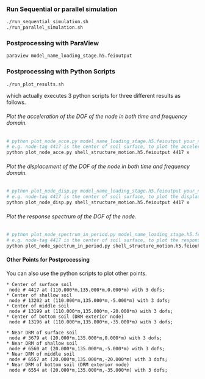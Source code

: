 ### Run Sequential or parallel simulation
```bash
./run_sequential_simulation.sh
./run_parallel_simulation.sh
```

### Postprocessing with ParaView
```bash
paraview model_name_loading_stage.h5.feioutput
```

### Postprocessing with Python Scripts
```bash
./run_plot_results.sh
```
which actually executes 3 python scripts for three different results as follows.

###### Plot the acceleration of the DOF of the node in both time and frequency domain.
```bash
# python plot_node_acce.py model_name_loading_stage.h5.feioutput your_nodetag your_dof
# e.g. node-tag 4417 is the center of soil surface, to plot the acceleration series in x direction of node 4417 : 
python plot_node_acce.py shell_structure_motion.h5.feioutput 4417 x
```

###### Plot the displacement of the DOF of the node in both time and frequency domain.
```bash
# python plot_node_disp.py model_name_loading_stage.h5.feioutput your_nodetag your_dof
# e.g. node-tag 4417 is the center of soil surface, to plot the displacement series in x direction of node 4417 : 
python plot_node_disp.py shell_structure_motion.h5.feioutput 4417 x
```

###### Plot the response spectrum of the DOF of the node.
```bash
# python plot_node_spectrum_in_period.py model_name_loading_stage.h5.feioutput your_nodetag your_dof
# e.g. node-tag 4417 is the center of soil surface, to plot the response spectrum in x direction of node 4417 : 
python plot_node_spectrum_in_period.py shell_structure_motion.h5.feioutput 4417 x
```

#### Other Points for Postprocessing
You can also use the python scripts to plot other points.

```
* Center of surface soil
 node # 4417 at (110.000*m,135.000*m,0.000*m) with 3 dofs; 
* Center of shallow soil
 node # 13202 at (110.000*m,135.000*m,-5.000*m) with 3 dofs; 
* Center of middle soil
 node # 13199 at (110.000*m,135.000*m,-20.000*m) with 3 dofs; 
* Center of bottom soil (DRM exterior node)
 node # 13196 at (110.000*m,135.000*m,-35.000*m) with 3 dofs; 
```

```
* Near DRM of surface soil
 node # 3679 at (20.000*m,135.000*m,0.000*m) with 3 dofs; 
* Near DRM of shallow soil
 node # 6560 at (20.000*m,135.000*m,-5.000*m) with 3 dofs; 
* Near DRM of middle soil
 node # 6557 at (20.000*m,135.000*m,-20.000*m) with 3 dofs; 
* Near DRM of bottom soil (DRM exterior node)
 node # 6554 at (20.000*m,135.000*m,-35.000*m) with 3 dofs; 
```








